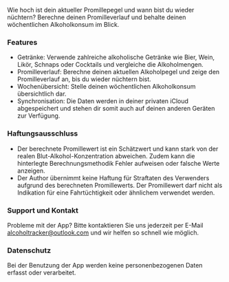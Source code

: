 Wie hoch ist dein aktueller Promillepegel und wann bist du wieder nüchtern? Berechne deinen Promilleverlauf und behalte deinen wöchentlichen Alkoholkonsum im Blick.

### Features

- Getränke: Verwende zahlreiche alkoholische Getränke wie Bier, Wein, Likör,  Schnaps oder Cocktails und vergleiche die Alkoholmengen.
- Promilleverlauf: Berechne deinen aktuellen Alkoholpegel und zeige den Promilleverlauf an, bis du wieder nüchtern bist.
- Wochenübersicht: Stelle deinen wöchentlichen Alkoholkonsum übersichtlich dar.
- Synchronisation: Die Daten werden in deiner privaten iCloud abgespeichert und stehen dir somit auch auf deinen anderen Geräten zur Verfügung.

### Haftungsausschluss

- Der berechnete Promillewert ist ein Schätzwert und kann stark von der realen Blut-Alkohol-Konzentration abweichen. Zudem kann die hinterlegte Berechnungsmethodik Fehler aufweisen oder falsche Werte anzeigen.
- Der Author übernimmt keine Haftung für Straftaten des Verwenders aufgrund des berechneten Promillewerts. Der Promillewert darf nicht als Indikation für eine Fahrtüchtigkeit oder ähnlichem verwendet werden.

### Support und Kontakt

Probleme mit der App? Bitte kontaktieren Sie uns jederzeit per E-Mail [alcoholtracker@outlook.com](alcoholtracker@outlook.com) und wir helfen so schnell wie möglich.

### Datenschutz

Bei der Benutzung der App werden keine personenbezogenen Daten erfasst oder verarbeitet.
